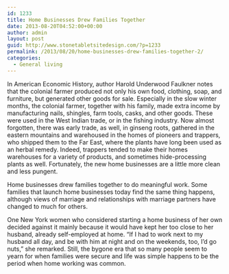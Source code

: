 ```yaml
---
id: 1233
title: Home Businesses Drew Families Together
date: 2013-08-20T04:52:00+00:00
author: admin
layout: post
guid: http://www.stonetabletsitedesign.com/?p=1233
permalink: /2013/08/20/home-businesses-drew-families-together-2/
categories:
  - General living
---
```

In American Economic History, author Harold Underwood Faulkner notes that the colonial farmer produced not only his own food, clothing, soap, and furniture, but generated other goods for sale. Especially in the slow winter months, the colonial farmer, together with his family, made extra income by manufacturing nails, shingles, farm tools, casks, and other goods. These were used in the West Indian trade, or in the fishing industry. Now almost forgotten, there was early trade, as well, in ginseng roots, gathered in the eastern mountains and warehoused in the homes of pioneers and trappers, who shipped them to the Far East, where the plants have long been used as an herbal remedy. Indeed, trappers tended to make their homes warehouses for a variety of products, and sometimes hide-processing plants as well. Fortunately, the new home businesses are a little more clean and less pungent.

Home businesses drew families together to do meaningful work. Some families that launch home businesses today find the same thing happens, although views of marriage and relationships with marriage partners have changed to much for others.
  
One New York women who considered starting a home business of her own decided against it mainly because it would have kept her too close to her husband, already self-employed at home. “If I had to work next to my husband all day, and be with him at night and on the weekends, too, I&#8217;d go nuts,” she remarked. Still, the bygone era that so many people seem to yearn for when families were secure and life was simple happens to be the period when home working was common.